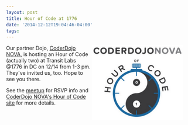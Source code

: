 ```yaml
---
layout: post
title: Hour of Code at 1776
date: '2014-12-12T19:04:46-04:00'
tags:
---
```

<div style="float:right; padding-right:20px"><img src="/assets/nova-hoc.png" style="width: 250px" alt="CoderDojo NOVA" /></div>

Our partner Dojo, [CoderDojo NOVA](http://www.coderdojonova.com), is hosting
an Hour of Code (actually two) at Transit Labs @1776 in DC on 12/14 from 1-3 pm. They've invited us, too.
Hope to see you there.

See the [meetup](http://www.meetup.com/CoderDojoDC/events/219206322/) for RSVP
info and [CoderDojo NOVA's Hour of Code site](http://www.coderdojonova.co/hourofcode) for more
details.

<p style="clear:both">&nbsp;</p>
